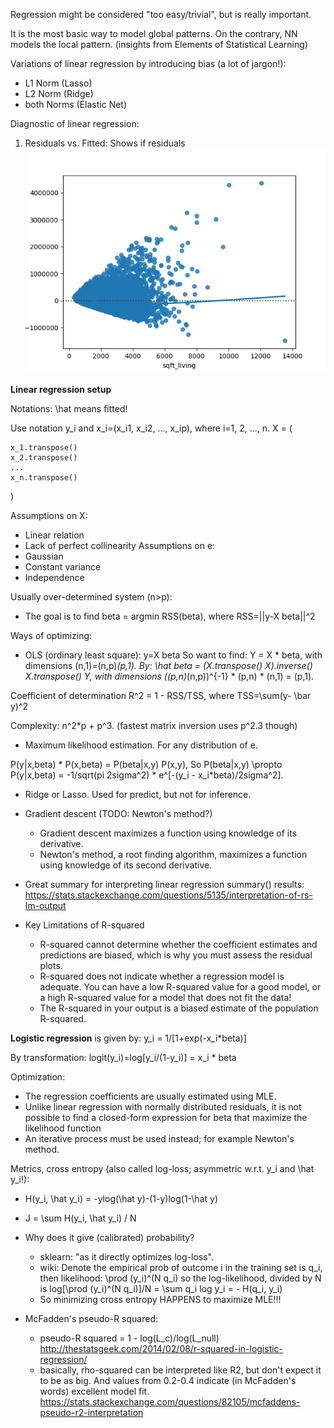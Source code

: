 

Regression might be considered "too easy/trivial", but is really important.

It is the most basic way to model global patterns. On the contrary, NN models the local pattern. 
(insights from Elements of Statistical Learning)

Variations of linear regression by introducing bias (a lot of jargon!):
+ L1 Norm (Lasso)
+ L2 Norm (Ridge)
+ both Norms (Elastic Net)

Diagnostic of linear regression:
1. Residuals vs. Fitted: Shows if residuals 
![Alt text](figures/residual_plot.png?raw=true "Optional Title")



**Linear regression setup**

Notations:
\hat means fitted!

Use notation y_i and x_i=(x_i1, x_i2, ..., x_ip), where i=1, 2, ..., n. 
X = (

    x_1.transpose()
    x_2.transpose()
    ...
    x_n.transpose()
    
)

Assumptions on X:
- Linear relation
- Lack of perfect collinearity
Assumptions on e:
- Gaussian
- Constant variance
- Independence

Usually over-determined system (n>p):
- The goal is to find beta = argmin RSS(beta), where RSS=||y-X beta||^2

Ways of optimizing:
- OLS (ordinary least square): y=X beta
So want to find:
 Y = X * beta,
with dimensions (n,1)=(n,p)*(p,1).
By:
\hat beta = (X.transpose() X).inverse() X.transpose()  Y,
with dimensions ((p,n)*(n,p))^{-1} * (p,n) * (n,1) = (p,1).

Coefficient of determination R^2 = 1 - RSS/TSS, where TSS=\sum(y- \bar y)^2

Complexity: n^2*p + p^3. (fastest matrix inversion uses p^2.3 though)

- Maximum likelihood estimation. 
For any distribution of e. 

P(y|x,beta) * P(x,beta) = P(beta|x,y) P(x,y), 
So P(beta|x,y) \propto P(y|x,beta) = -1/sqrt(pi 2sigma^2) * e^[-(y_i - x_i*beta)/2sigma^2]. 

- Ridge or Lasso. Used for predict, but not for inference. 

- Gradient descent (TODO: Newton's method?)
    - Gradient descent maximizes a function using knowledge of its derivative. 
    - Newton's method, a root finding algorithm, maximizes a function using knowledge of its second derivative. 

- Great summary for interpreting linear regression summary() results:
https://stats.stackexchange.com/questions/5135/interpretation-of-rs-lm-output

- Key Limitations of R-squared
    - R-squared cannot determine whether the coefficient estimates and predictions are biased, which is why you must assess the residual plots.
    - R-squared does not indicate whether a regression model is adequate. You can have a low R-squared value for a good model, or a high R-squared value for a model that does not fit the data!
    - The R-squared in your output is a biased estimate of the population R-squared.

**Logistic regression** is given by:
y_i = 1/[1+exp(-x_i*beta)]

By transformation:
logit(y_i)=log[y_i/(1-y_i)] = x_i * beta

Optimization:
- The regression coefficients are usually estimated using MLE.
- Unlike linear regression with normally distributed residuals, it is not possible to find a closed-form expression for beta that maximize the likelihood function 
- An iterative process must be used instead; for example Newton's method.

Metrics, cross entropy (also called log-loss; asymmetric w.r.t. y_i and \hat y_i!):
- H(y_i, \hat y_i) = -ylog(\hat y)-(1-y)log(1-\hat y)
- J = \sum H(y_i, \hat y_i) / N

- Why does it give (calibrated) probability?
    - sklearn: "as it directly optimizes log-loss". 
    - wiki: Denote the empirical prob of outcome i in the training set is q_i, then likelihood:
        \prod (y_i)^(N q_i)
        so the log-likelihood, divided by N is log[\prod (y_i)^(N q_i)]/N = \sum q_i log y_i = - H(q_i, y_i)
    - So minimizing cross entropy HAPPENS to maximize MLE!!!
        

   
- McFadden's pseudo-R squared:
    - pseudo-R squared = 1 - log(L_c)/log(L_null)
    http://thestatsgeek.com/2014/02/08/r-squared-in-logistic-regression/
    - basically, rho-squared can be interpreted like R2, but don't expect it to be as big. 
    And values from 0.2-0.4 indicate (in McFadden's words) excellent model fit.
    https://stats.stackexchange.com/questions/82105/mcfaddens-pseudo-r2-interpretation